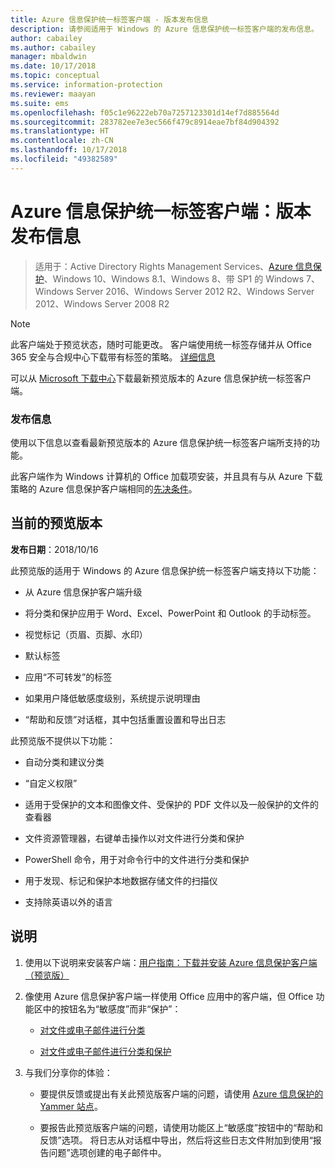 ```yaml
---
title: Azure 信息保护统一标签客户端 - 版本发布信息
description: 请参阅适用于 Windows 的 Azure 信息保护统一标签客户端的发布信息。
author: cabailey
ms.author: cabailey
manager: mbaldwin
ms.date: 10/17/2018
ms.topic: conceptual
ms.service: information-protection
ms.reviewer: maayan
ms.suite: ems
ms.openlocfilehash: f05c1e96222eb70a7257123301d14ef7d885564d
ms.sourcegitcommit: 283782ee7e3ec566f479c8914eae7bf84d904392
ms.translationtype: HT
ms.contentlocale: zh-CN
ms.lasthandoff: 10/17/2018
ms.locfileid: "49382589"
---
```

# <a name="azure-information-protection-unified-labeling-client-version-release-information"></a>Azure 信息保护统一标签客户端：版本发布信息

>适用于：Active Directory Rights Management Services、[Azure 信息保护](https://azure.microsoft.com/pricing/details/information-protection)、Windows 10、Windows 8.1、Windows 8、带 SP1 的 Windows 7、Windows Server 2016、Windows Server 2012 R2、Windows Server 2012、Windows Server 2008 R2

> [!NOTE]
> 此客户端处于预览状态，随时可能更改。 客户端使用统一标签存储并从 Office 365 安全与合规中心下载带有标签的策略。 [详细信息](/Office365/SecurityCompliance/sensitivity-labels)

可以从 [Microsoft 下载中心](https://www.microsoft.com/en-us/download/details.aspx?id=57440)下载最新预览版本的 Azure 信息保护统一标签客户端。

### <a name="release-information"></a>发布信息

使用以下信息以查看最新预览版本的 Azure 信息保护统一标签客户端所支持的功能。 

此客户端作为 Windows 计算机的 Office 加载项安装，并且具有与从 Azure 下载策略的 Azure 信息保护客户端相同的[先决条件](../requirements.md)。

## <a name="current-preview-version"></a>当前的预览版本

**发布日期**：2018/10/16

此预览版的适用于 Windows 的 Azure 信息保护统一标签客户端支持以下功能： 

- 从 Azure 信息保护客户端升级

- 将分类和保护应用于 Word、Excel、PowerPoint 和 Outlook 的手动标签。

- 视觉标记（页眉、页脚、水印）

- 默认标签 

- 应用“不可转发”的标签

- 如果用户降低敏感度级别，系统提示说明理由

- “帮助和反馈”对话框，其中包括重置设置和导出日志

此预览版不提供以下功能：

- 自动分类和建议分类

- “自定义权限”

- 适用于受保护的文本和图像文件、受保护的 PDF 文件以及一般保护的文件的查看器

- 文件资源管理器，右键单击操作以对文件进行分类和保护

- PowerShell 命令，用于对命令行中的文件进行分类和保护

- 用于发现、标记和保护本地数据存储文件的扫描仪

- 支持除英语以外的语言

## <a name="instructions"></a>说明

1. 使用以下说明来安装客户端：[用户指南：下载并安装 Azure 信息保护客户端（预览版）](install-unifiedlabelingclient-app.md) 

2. 像使用 Azure 信息保护客户端一样使用 Office 应用中的客户端，但 Office 功能区中的按钮名为“敏感度”而非“保护”：
    
    - [对文件或电子邮件进行分类](client-classify.md) 
    
    - [对文件或电子邮件进行分类和保护](client-classify-protect.md)

3. 与我们分享你的体验： 
    
    - 要提供反馈或提出有关此预览版客户端的问题，请使用 [Azure 信息保护的 Yammer 站点](https://www.yammer.com/AskIPTeam)。
    
    - 要报告此预览版客户端的问题，请使用功能区上“敏感度”按钮中的“帮助和反馈”选项。 将日志从对话框中导出，然后将这些日志文件附加到使用“报告问题”选项创建的电子邮件中。 

